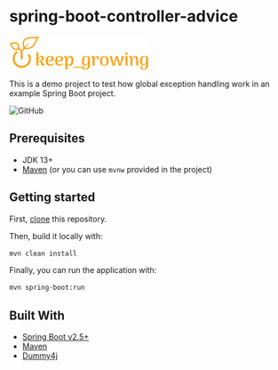# spring-boot-controller-advice

[![keep_growing logo](readme-images/logo_250x60.png)](https://keepgrowing.in/)

This is a demo project to test how global exception handling work in an example Spring Boot project.

![GitHub](https://img.shields.io/github/license/little-pinecone/spring-boot-controller-advice)

## Prerequisites

* JDK 13+
* [Maven](https://maven.apache.org/) (or you can use `mvnw` provided in the project)

## Getting started

First, [clone](https://docs.github.com/en/github/creating-cloning-and-archiving-repositories/cloning-a-repository-from-github/cloning-a-repository) this repository.

Then, build it locally with:
```bash
mvn clean install
```

Finally, you can run the application with:

```bash
mvn spring-boot:run
```

## Built With

* [Spring Boot v2.5+](https://spring.io/projects/spring-boot)
* [Maven](https://maven.apache.org/)
* [Dummy4j](https://daniel-frak.github.io/dummy4j/)